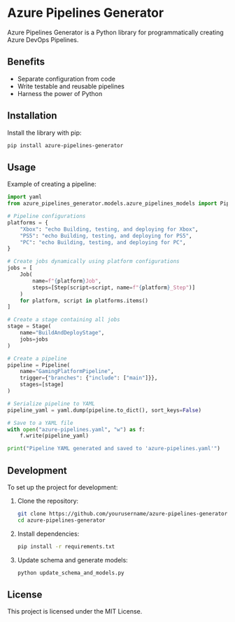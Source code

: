 # Azure Pipelines Generator

Azure Pipelines Generator is a Python library for programmatically creating Azure DevOps Pipelines.

## Benefits
- Separate configuration from code
- Write testable and reusable pipelines
- Harness the power of Python

## Installation

Install the library with pip:

```bash
pip install azure-pipelines-generator
```

## Usage

Example of creating a pipeline:

```python
import yaml
from azure_pipelines_generator.models.azure_pipelines_models import Pipeline, Stage, Job, Step

# Pipeline configurations
platforms = {
    "Xbox": "echo Building, testing, and deploying for Xbox",
    "PS5": "echo Building, testing, and deploying for PS5",
    "PC": "echo Building, testing, and deploying for PC",
}

# Create jobs dynamically using platform configurations
jobs = [
    Job(
        name=f"{platform}Job",
        steps=[Step(script=script, name=f"{platform}_Step")]
    )
    for platform, script in platforms.items()
]

# Create a stage containing all jobs
stage = Stage(
    name="BuildAndDeployStage",
    jobs=jobs
)

# Create a pipeline
pipeline = Pipeline(
    name="GamingPlatformPipeline",
    trigger={"branches": {"include": ["main"]}},
    stages=[stage]
)

# Serialize pipeline to YAML
pipeline_yaml = yaml.dump(pipeline.to_dict(), sort_keys=False)

# Save to a YAML file
with open("azure-pipelines.yaml", "w") as f:
    f.write(pipeline_yaml)

print("Pipeline YAML generated and saved to 'azure-pipelines.yaml'")
```

## Development

To set up the project for development:

1. Clone the repository:
   ```bash
   git clone https://github.com/yourusername/azure-pipelines-generator.git
   cd azure-pipelines-generator
   ```

2. Install dependencies:
   ```bash
   pip install -r requirements.txt
   ```

3. Update schema and generate models:
   ```bash
   python update_schema_and_models.py
   ```

## License

This project is licensed under the MIT License.